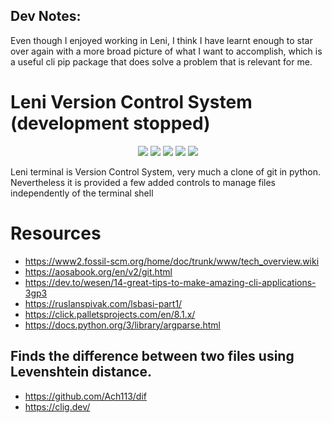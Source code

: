 ## Dev Notes:

Even though I enjoyed working in Leni, I think I have learnt enough to star over again with a more broad picture of what I want to accomplish, which is a useful cli pip package that does solve a problem that is relevant for me.

# Leni Version Control System (development stopped)

<p align="center">
    <img src="https://img.shields.io/github/commit-activity/w/ByronEncinas/Leni?style=for-the-badge">
      <img src="https://img.shields.io/github/stars/ByronEncinas/Leni?style=for-the-badge">
    <img src="https://img.shields.io/github/forks/ByronEncinas/Leni?style=for-the-badge">
    <img src="https://img.shields.io/github/issues-pr/ByronEncinas/Leni?style=for-the-badge">
  <img src="https://img.shields.io/github/contributors/ByronEncinas/Leni?style=for-the-badge">
</p>

<p align="center">
</p>

Leni terminal is Version Control System, very much a clone of git in python.
Nevertheless it is provided a few added controls to manage files independently of the terminal shell

# Resources

- https://www2.fossil-scm.org/home/doc/trunk/www/tech_overview.wiki
- https://aosabook.org/en/v2/git.html
- https://dev.to/wesen/14-great-tips-to-make-amazing-cli-applications-3gp3
- https://ruslanspivak.com/lsbasi-part1/
- https://click.palletsprojects.com/en/8.1.x/
- https://docs.python.org/3/library/argparse.html

## Finds the difference between two files using Levenshtein distance.

- https://github.com/Ach113/dif
- https://clig.dev/
